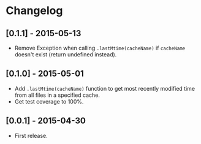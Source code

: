 # Changelog

## [0.1.1] - 2015-05-13

- Remove Exception when calling `.lastMtime(cacheName)` if `cacheName` doesn't exist (return undefined instead).

## [0.1.0] - 2015-05-01

- Add `.lastMtime(cacheName)` function to get most recently modified time from all files in a specified cache.
- Get test coverage to 100%.

## [0.0.1] - 2015-04-30

- First release.
